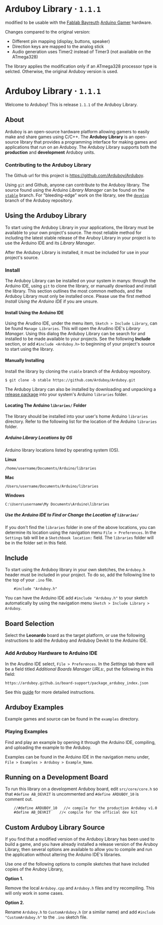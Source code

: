 Arduboy Library · `1.1.1`
===============

modified to be usable with the [Fablab Bayreuth](http://fablab-bayreuth.de/)
[Arduino Gamer](http://wiki.fablab-bayreuth.de/projekte:arduino-gamer) hardware.

Changes compared to the original version:
  * Different pin mapping (display, buttons, speaker)
  * Direction keys are mapped to the analog stick
  * Audio generation uses Timer2 instead of Timer3 (not available on the ATmega328)
  
The library applies the modification only if an ATmega328 processor type is selcted.
Otherwise, the original Arduboy version is used.


Arduboy Library · `1.1.1`
===============

Welcome to Arduboy! This is release `1.1.1` of the Arduboy Library.

## About

Arduboy is an open-source hardware platform allowing gamers to easily make and share games using C/C++. The **Arduboy Library** is an open-source library that provides a programming interface for making games and applications that run on an Arduboy. The Arduboy Library supports both the **production** and **development** Arduboy units.

### Contributing to the Arduboy Library

The Github url for this project is https://github.com/Arduboy/Arduboy.

Using `git` and Github, anyone can contribute to the Arduboy library. The source found using the Arduino _Library Manager_ can be found on the [`stable`](https://github.com/Arduboy/Arduboy/tree/stable) branch. For "bleeding-edge" work on the library, see the [`develop`](https://github.com/Arduboy/Arduboy/tree/develop) branch of the Arduboy repository.

## Using the Arduboy Library

To start using the Arduboy Library in your applications, the library must be
available to your own project's source. The most reliable method for including
the latest stable release of the Aruboy Library in your project is to use the
Arduino IDE and its _Library Manager_.

After the Arduboy Library is installed, it must be included for use in your project's source.

### Install

The Arduboy Library can be installed on your system in manys: through the Arduino IDE, using `git` to clone the library, or manually download and install the library. This section outlines the most common methods, and the Arduboy Library must only be installed once. Please use the first method _Install Using the Arduino IDE_ if you are unsure.

#### Install Using the Arduino IDE

Using the Arudino IDE, under the menu item, `Sketch > Include Library`, can be
found `Manage Libraries`. This will open the Arudino IDE's _Library Manager_.
Using this dialog the Arduboy Library can be search for and installed to be
made available to your projects. See the following **Include** section, or add
`#include <Arduboy.h>` to beginning of your project's source to start using the library.

#### Manually Installing

Install the library by cloning the `stable` branch of the Arduboy repository.

    $ git clone -b stable https://github.com/Arduboy/Arduboy.git

The Arduboy Library can also be installed by downloading and unpacking a
[release package](https://github.com/Arduboy/Arduboy/releases) into your
system's Arduino `libraries` folder.

#### Locating The Arduino `libraries/` Folder

The library should be installed into your user's home Arduino `libraries`
directory. Refer to the following list for the location of the Arduino
`libraries` folder.

##### Arduino Library Locations by OS

Arduino library locations listed by operating system (OS).

**Linux**

    /home/username/Documents/Arduino/libraries

**Mac**

    /Users/username/Documents/Arduino/libraries

**Windows**

    C:\Users\username\My Documents\Arduino\libraries

##### Use the Arduino IDE to Find or Change the Location of `libraries/`

If you don't find the `libraries` folder in one of the above locations, you can
determine its location using the navigation menu `File > Preferences`. In the
`Settings` tab will be a `Sketchbook location:` field. The `libraries` folder
will be in the folder set in this field.

## Include

To start using the Arduboy library in your own sketches, the  `Arduboy.h` header
must be included in your project. To do so, add the following line to the top of your `.ino` file.

~~~~~~~~~~~~~~~{.cpp}
    #include "Arduboy.h"
~~~~~~~~~~~~~~~

You can have the Arduino IDE add `#include "Arduboy.h"` to your sketch 
automatically by using the navigation menu `Sketch > Include Library > Arduboy`.

## Board Selection

Select the **Leonardo** board as the target platform, or use the following
instructions to add the Arduboy and Arduboy Devkit to the Arduino IDE.

### Add Arduboy Hardware to Arduino IDE

In the Arudino IDE select, `File > Preferences`. In the *Settings* tab there
will be a field titled *Additional Boards Manager URLs:*, put the following in
this field:

    https://arduboy.github.io/board-support/package_arduboy_index.json

See this [guide](http://community.arduboy.com/t/quickly-add-the-arduboy-arduboy-devkit-to-the-arduino-ide/1069) for more detailed instructions.

## Arduboy Examples

Example games and source can be found in the `examples` directory.

### Playing Examples

Find and play an example by opening it through the Arduino IDE, compiling, 
and uploading the example to the Arduboy.

Examples can be found in the Arduino IDE in the navigation menu under, 
`File > Examples > Arduboy > Example_Name`.

## Running on a Development Board

To run this library on a development Arduboy board, edit `src/core/core.h` so 
that `#define AB_DEVKIT` is uncommented and `#define ARDUBOY_10` is comment out.

~~~~~~~~~~~~~~~{.cpp}
    //#define ARDUBOY_10   //< compile for the production Arduboy v1.0
    #define AB_DEVKIT    //< compile for the official dev kit
~~~~~~~~~~~~~~~

## Custom Arduboy Library Source

If you find that a modified version of the Arduboy Library has been used to
build a game, and you have already installed a release version of the Aruboy
Library, then several options are available to allow you to compile and run the
application without altering the Arduino IDE's libraries.

Use one of the following options to compile sketches that have included copies
of the Aruboy Library,

**Option 1.**

Remove the local `Arduboy.cpp` and `Arduboy.h` files and try recompiling. 
This will only work in some cases.

**Option 2.**

Rename `Arduboy.h` to `CustomArduboy.h` (or a similar name) and add
`#include "CustomArduboy.h"` to the `.ino` sketch file. 
